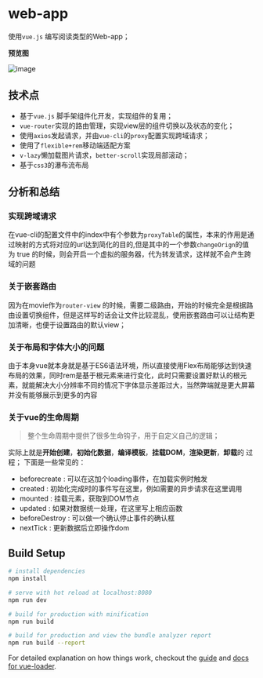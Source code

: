 # web-app


使用`vue.js` 编写阅读类型的Web-app；

**预览图**

![image](https://github.com/Toxicfy/WebApp-Vue/blob/master/src/assets/web-app%E9%A2%84%E8%A7%88%E5%9B%BE.gif?raw=true)
## 技术点

- 基于`vue.js` 脚手架组件化开发，实现组件的复用；
- `vue-router`实现的路由管理，实现view层的组件切换以及状态的变化；
- 使用`axios`发起请求，并由`vue-cli`的`proxy`配置实现跨域请求；
- 使用了`flexible+rem`移动端适配方案
- `v-lazy`懒加载图片请求，`better-scroll`实现局部滚动；
- 基于`css3`的瀑布流布局

## 分析和总结
### 实现跨域请求
在vue-cli的配置文件中的index中有个参数为`proxyTable`的属性，本来的作用是通过映射的方式将对应的url达到简化的目的,但是其中的一个参数`changeOrign`的值为 true 的时候，则会开启一个虚拟的服务器，代为转发请求，这样就不会产生跨域的问题


### 关于嵌套路由
  因为在movie作为`router-view` 的时候，需要二级路由，开始的时候完全是根据路由设置切换组件，但是这样写的话会让文件比较混乱，使用嵌套路由可以让结构更加清晰，也便于设置路由的默认view；


### 关于布局和字体大小的问题
   由于本身vue就本身就是基于ES6语法环境，所以直接使用Flex布局能够达到快速布局的效果，同时rem是基于根元素来进行变化，此时只需要设置好默认的根元素，就能解决大小分辨率不同的情况下字体显示差距过大，当然弊端就是更大屏幕并没有能够展示到更多的内容


### 关于vue的生命周期
> 整个生命周期中提供了很多生命钩子，用于自定义自己的逻辑；


实际上就是**开始创建**，**初始化数据**，**编译模板**，**挂载DOM**，**渲染更新**，**卸载**的 过程；
下面是一些常见的：
- beforecreate : 可以在这加个loading事件，在加载实例时触发 
- created : 初始化完成时的事件写在这里，例如需要的异步请求在这里调用
- mounted : 挂载元素，获取到DOM节点
- updated : 如果对数据统一处理，在这里写上相应函数
- beforeDestroy : 可以做一个确认停止事件的确认框
- nextTick : 更新数据后立即操作dom

## Build Setup

``` bash
# install dependencies
npm install

# serve with hot reload at localhost:8080
npm run dev

# build for production with minification
npm run build

# build for production and view the bundle analyzer report
npm run build --report
```

For detailed explanation on how things work, checkout the [guide](http://vuejs-templates.github.io/webpack/) and [docs for vue-loader](http://vuejs.github.io/vue-loader).
